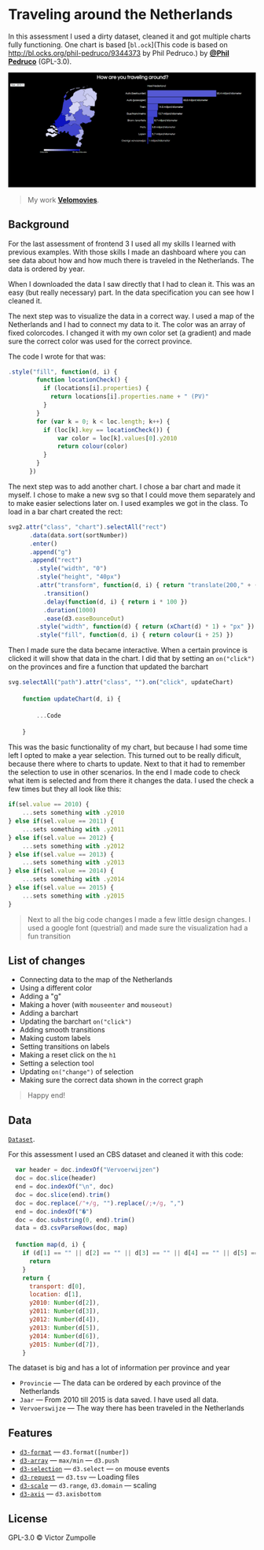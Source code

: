 # Traveling around the Netherlands

In this assessment I used a dirty dataset, cleaned it and got multiple charts fully functioning. One chart is based [`bl.ock`](This code is based on http://bl.ocks.org/phil-pedruco/9344373 by Phil Pedruco.) by
[**@Phil Pedruco**](https://github.com/phil-pedruco) (GPL-3.0).

![Preview image](preview.PNG)
> My work
> [**Velomovies**](https://velomovies.github.io/fe3-assessment-3/).

## Background

For the last assessment of frontend 3 I used all my skills I learned with previous examples. With those skills I made an dashboard where you can see data about how and how much there is traveled in the Netherlands. The data is ordered by year. 

When I downloaded the data I saw directly that I had to clean it. This was an easy (but really necessary) part. In the data specification you can see how I cleaned it. 

The next step was to visualize the data in a correct way. I used a map of the Netherlands and I had to connect my data to it. The color was an array of fixed colorcodes. I changed it with my own color set (a gradient) and made sure the correct color was used for the correct province. 

The code I wrote for that was:
```javascript
.style("fill", function(d, i) {
        function locationCheck() {
          if (locations[i].properties) {
            return locations[i].properties.name + " (PV)"
          }
        }
        for (var k = 0; k < loc.length; k++) {
          if (loc[k].key == locationCheck()) {
              var color = loc[k].values[0].y2010
              return colour(color)
          }
        }
      })
```
The next step was to add another chart. I chose a bar chart and made it myself. I chose to make a new svg so that I could move them separately and to make easier selections later on. I used examples we got in the class. To load in a bar chart created the rect:
```javascript
svg2.attr("class", "chart").selectAll("rect")
      .data(data.sort(sortNumber))
      .enter()
      .append("g")
      .append("rect")
        .style("width", "0")
        .style("height", "40px")
        .attr("transform", function(d, i) { return "translate(200," + ((i + 1) * 41) + ")" })
          .transition()
          .delay(function(d, i) { return i * 100 })
          .duration(1000)
          .ease(d3.easeBounceOut)
        .style("width", function(d) { return (xChart(d) * 1) + "px" })
        .style("fill", function(d, i) { return colour(i + 25) })
```
Then I made sure the data became interactive. When a certain province is clicked it will show that data in the chart. I did that by setting an `on("click")` on the provinces and fire a function that updated the barchart
```javascript
svg.selectAll("path").attr("class", "").on("click", updateChart)

    function updateChart(d, i) {
    
        ...Code
        
    }
```
This was the basic functionality of my chart, but because I had some time left I opted to make a year selection. This turned out to be really dificult, because there where to charts to update. Next to that it had to remember the selection to use in other scenarios. In the end I made code to check what item is selected and from there it changes the data. I used the check a few times but they all look like this:
```javascript
if(sel.value == 2010) {
    ...sets something with .y2010
} else if(sel.value == 2011) {
    ...sets something with .y2011
} else if(sel.value == 2012) {
    ...sets something with .y2012
} else if(sel.value == 2013) {
    ...sets something with .y2013
} else if(sel.value == 2014) {
    ...sets something with .y2014
} else if(sel.value == 2015) {
    ...sets something with .y2015
}
```

> Next to all the big code changes I made a few little design changes. I used a google font (questrial) and made sure the visualization had a fun transition

## List of changes
* Connecting data to the map of the Netherlands
* Using a different color
* Adding a "g"
* Making a hover (with `mouseenter` and `mouseout)`
* Adding a barchart
* Updating the barchart `on("click")`
* Adding smooth transitions
* Making custom labels
* Setting transitions on labels
* Making a reset click on the `h1`
* Setting a selection tool
* Updating `on("change")` of selection
* Making sure the correct data shown in the correct graph

> Happy end! 

## Data

[`Dataset`](http://statline.cbs.nl/Statweb/publication/?DM=SLNL&PA=83497ned&D1=0&D2=a&D3=0,5-16&D4=a&HDR=T,G3&STB=G1,G2&VW=T). 

For this assessment I used an CBS dataset and cleaned it with this code:
```javascript
  var header = doc.indexOf("Vervoerwijzen")
  doc = doc.slice(header)
  end = doc.indexOf("\n", doc)
  doc = doc.slice(end).trim()
  doc = doc.replace(/"+/g, "").replace(/;+/g, ",")
  end = doc.indexOf("�")
  doc = doc.substring(0, end).trim()
  data = d3.csvParseRows(doc, map)

  function map(d, i) {
    if (d[1] == "" || d[2] == "" || d[3] == "" || d[4] == "" || d[5] == "" || d[6] == "" || d[7] == "") {
      return
    }
    return {
      transport: d[0],
      location: d[1],
      y2010: Number(d[2]),
      y2011: Number(d[3]),
      y2012: Number(d[4]),
      y2013: Number(d[5]),
      y2014: Number(d[6]),
      y2015: Number(d[7]),
    }
```
The dataset is big and has a lot of information per province and year
* `Provincie` — The data can be ordered by each province of the Netherlands
* `Jaar` — From 2010 till 2015 is data saved. I have used all data.
* `Vervoerswijze` — The way there has been traveled in the Netherlands

## Features
*   [`d3-format`](https://github.com/d3/d3-format#api-reference)
    — `d3.format([number])`
*   [`d3-array`](https://github.com/d3/d3-array)
    — `max/min`
    — `d3.push` 
*   [`d3-selection`](https://github.com/d3/d3-selection#d3-selection)
    — `d3.select`
    — `on` mouse events
*   [`d3-request`](https://github.com/d3/d3-request#api-reference)
    — `d3.tsv`
    — Loading files
*   [`d3-scale`](https://github.com/d3/d3-scale#api-reference)
    — `d3.range`,  `d3.domain`
    — scaling
*   [`d3-axis`](https://github.com/d3/d3-axis#d3-axis)
    — `d3.axisbottom`
    
    
    

## License

GPL-3.0 © Victor Zumpolle
